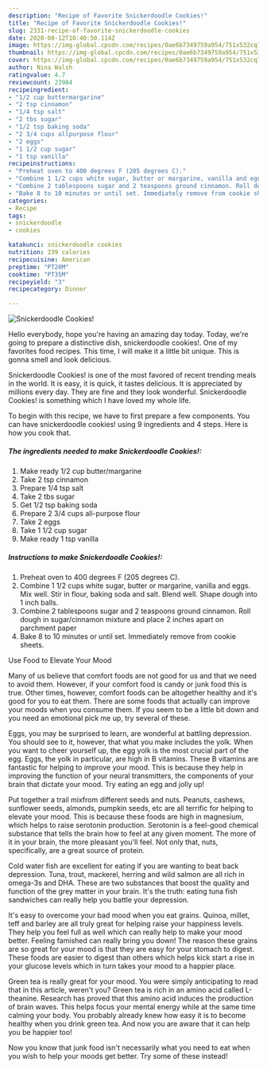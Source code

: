 ```yaml
---
description: "Recipe of Favorite Snickerdoodle Cookies!"
title: "Recipe of Favorite Snickerdoodle Cookies!"
slug: 2331-recipe-of-favorite-snickerdoodle-cookies
date: 2020-08-12T10:40:50.114Z
image: https://img-global.cpcdn.com/recipes/0ae6b7349759a954/751x532cq70/snickerdoodle-cookies-recipe-main-photo.jpg
thumbnail: https://img-global.cpcdn.com/recipes/0ae6b7349759a954/751x532cq70/snickerdoodle-cookies-recipe-main-photo.jpg
cover: https://img-global.cpcdn.com/recipes/0ae6b7349759a954/751x532cq70/snickerdoodle-cookies-recipe-main-photo.jpg
author: Nina Walsh
ratingvalue: 4.7
reviewcount: 23984
recipeingredient:
- "1/2 cup buttermargarine"
- "2 tsp cinnamon"
- "1/4 tsp salt"
- "2 tbs sugar"
- "1/2 tsp baking soda"
- "2 3/4 cups allpurpose flour"
- "2 eggs"
- "1 1/2 cup sugar"
- "1 tsp vanilla"
recipeinstructions:
- "Preheat oven to 400 degrees F (205 degrees C)."
- "Combine 1 1/2 cups white sugar, butter or margarine, vanilla and eggs. Mix well. Stir in flour, baking soda and salt. Blend well. Shape dough into 1 inch balls."
- "Combine 2 tablespoons sugar and 2 teaspoons ground cinnamon. Roll dough in sugar/cinnamon mixture and place 2 inches apart on parchment paper"
- "Bake 8 to 10 minutes or until set. Immediately remove from cookie sheets."
categories:
- Recipe
tags:
- snickerdoodle
- cookies

katakunci: snickerdoodle cookies 
nutrition: 239 calories
recipecuisine: American
preptime: "PT20M"
cooktime: "PT35M"
recipeyield: "3"
recipecategory: Dinner

---
```



![Snickerdoodle Cookies!](https://img-global.cpcdn.com/recipes/0ae6b7349759a954/751x532cq70/snickerdoodle-cookies-recipe-main-photo.jpg)

Hello everybody, hope you're having an amazing day today. Today, we're going to prepare a distinctive dish, snickerdoodle cookies!. One of my favorites food recipes. This time, I will make it a little bit unique. This is gonna smell and look delicious.



Snickerdoodle Cookies! is one of the most favored of recent trending meals in the world. It is easy, it is quick, it tastes delicious. It is appreciated by millions every day. They are fine and they look wonderful. Snickerdoodle Cookies! is something which I have loved my whole life.


To begin with this recipe, we have to first prepare a few components. You can have snickerdoodle cookies! using 9 ingredients and 4 steps. Here is how you cook that.

<!--inarticleads1-->

##### The ingredients needed to make Snickerdoodle Cookies!:

1. Make ready 1/2 cup butter/margarine
1. Take 2 tsp cinnamon
1. Prepare 1/4 tsp salt
1. Take 2 tbs sugar
1. Get 1/2 tsp baking soda
1. Prepare 2 3/4 cups all-purpose flour
1. Take 2 eggs
1. Take 1 1/2 cup sugar
1. Make ready 1 tsp vanilla




<!--inarticleads2-->

##### Instructions to make Snickerdoodle Cookies!:

1. Preheat oven to 400 degrees F (205 degrees C).
1. Combine 1 1/2 cups white sugar, butter or margarine, vanilla and eggs. Mix well. Stir in flour, baking soda and salt. Blend well. Shape dough into 1 inch balls.
1. Combine 2 tablespoons sugar and 2 teaspoons ground cinnamon. Roll dough in sugar/cinnamon mixture and place 2 inches apart on parchment paper
1. Bake 8 to 10 minutes or until set. Immediately remove from cookie sheets.




Use Food to Elevate Your Mood


Many of us believe that comfort foods are not good for us and that we need to avoid them. However, if your comfort food is candy or junk food this is true. Other times, however, comfort foods can be altogether healthy and it's good for you to eat them. There are some foods that actually can improve your moods when you consume them. If you seem to be a little bit down and you need an emotional pick me up, try several of these.

Eggs, you may be surprised to learn, are wonderful at battling depression. You should see to it, however, that what you make includes the yolk. When you want to cheer yourself up, the egg yolk is the most crucial part of the egg. Eggs, the yolk in particular, are high in B vitamins. These B vitamins are fantastic for helping to improve your mood. This is because they help in improving the function of your neural transmitters, the components of your brain that dictate your mood. Try eating an egg and jolly up!

Put together a trail mixfrom different seeds and nuts. Peanuts, cashews, sunflower seeds, almonds, pumpkin seeds, etc are all terrific for helping to elevate your mood. This is because these foods are high in magnesium, which helps to raise serotonin production. Serotonin is a feel-good chemical substance that tells the brain how to feel at any given moment. The more of it in your brain, the more pleasant you'll feel. Not only that, nuts, specifically, are a great source of protein.

Cold water fish are excellent for eating if you are wanting to beat back depression. Tuna, trout, mackerel, herring and wild salmon are all rich in omega-3s and DHA. These are two substances that boost the quality and function of the grey matter in your brain. It's the truth: eating tuna fish sandwiches can really help you battle your depression. 

It's easy to overcome your bad mood when you eat grains. Quinoa, millet, teff and barley are all truly great for helping raise your happiness levels. They help you feel full as well which can really help to make your mood better. Feeling famished can really bring you down! The reason these grains are so great for your mood is that they are easy for your stomach to digest. These foods are easier to digest than others which helps kick start a rise in your glucose levels which in turn takes your mood to a happier place.

Green tea is really great for your mood. You were simply anticipating to read that in this article, weren't you? Green tea is rich in an amino acid called L-theanine. Research has proved that this amino acid induces the production of brain waves. This helps focus your mental energy while at the same time calming your body. You probably already knew how easy it is to become healthy when you drink green tea. And now you are aware that it can help you be happier too!

Now you know that junk food isn't necessarily what you need to eat when you wish to help your moods get better. Try some of these instead!

